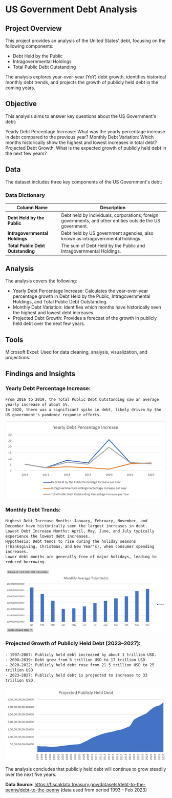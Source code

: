 # US Government Debt Analysis
## Project Overview
   This project provides an analysis of the United States' debt, focusing on the following components:
   - Debt Held by the Public
   - Intragovernmental Holdings
   - Total Public Debt Outstanding
     
The analysis explores year-over-year (YoY) debt growth, identifies historical monthly debt trends, and projects the growth of publicly held debt in the coming years.

## Objective
   This analysis aims to answer key questions about the US Government's debt:

   Yearly Debt Percentage Increase: What was the yearly percentage increase in debt compared to the previous year?
   Monthly Debt Variation: Which months historically show the highest and lowest increases in total debt?
   Projected Debt Growth: What is the expected growth of publicly held debt in the next few years?
   
## Data
   The dataset includes three key components of the US Government's debt:

   ### Data Dictionary
   | Column Name                    | Description                                                                                          |
|---------------------------------|------------------------------------------------------------------------------------------------------|
| **Debt Held by the Public**     | Debt held by individuals, corporations, foreign governments, and other entities outside the US government. |
| **Intragovernmental Holdings**  | Debt held by US government agencies, also known as intragovernmental holdings.                        |
| **Total Public Debt Outstanding** | The sum of Debt Held by the Public and Intragovernmental Holdings.                                  |

## Analysis
   The analysis covers the following:

   - Yearly Debt Percentage Increase: Calculates the year-over-year percentage growth in Debt Held by the Public, Intragovernmental Holdings,
     and Total Public Debt Outstanding.
   - Monthly Debt Variation: Identifies which months have historically seen the highest and lowest debt increases.
   - Projected Debt Growth: Provides a forecast of the growth in publicly held debt over the next few years.

## Tools
Microsoft Excel: Used for data cleaning, analysis, visualization, and projections.

## Findings and Insights

### Yearly Debt Percentage Increase:
    From 2016 to 2019, the Total Public Debt Outstanding saw an average yearly increase of about 5%.
    In 2020, there was a significant spike in debt, likely driven by the US government's pandemic response efforts.

![](Yearly_Debt_Perc.png)


### Monthly Debt Trends:
    Highest Debt Increase Months: January, February, November, and December have historically seen the largest increases in debt.
    Lowest Debt Increase Months: April, May, June, and July typically experience the lowest debt increases.
    Hypothesis: Debt tends to rise during the holiday seasons (Thanksgiving, Christmas, and New Year's), when consumer spending increases. 
    Lower debt months are generally free of major holidays, leading to reduced borrowing.

![](Monthly.png)

   
### Projected Growth of Publicly Held Debt (2023–2027):
    - 1997–2007: Publicly held debt increased by about 1 trillion USD.
    - 2008–2019: Debt grew from 6 trillion USD to 17 trillion USD.
    - 2020–2022: Publicly held debt rose from 21.5 trillion USD to 25 trillion USD
    - 2023–2027: Publicly held debt is projected to increase to 33 trillion USD.

![](Projected.png)

The analysis concludes that publicly held debt will continue to grow steadily over the next five years.

**Data Source**: https://fiscaldata.treasury.gov/datasets/debt-to-the-penny/debt-to-the-penny (data used from period 1993 - Feb 2023)
